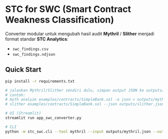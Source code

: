 # STC for SWC (Smart Contract Weakness Classification)

Converter modular untuk mengubah hasil audit **Mythril** / **Slither** menjadi format standar **STC Analytics**:

- `swc_findings.csv`
- `swc_findings.ndjson`

## Quick Start

```bash
pip install -r requirements.txt

# jalankan Mythril/Slither sendiri dulu, simpan output JSON ke outputs/
# contoh:
# myth analyze examples/contracts/SimpleBank.sol -o json > outputs/mythril.json
# slither examples/contracts/SimpleBank.sol --json outputs/slither.json

# UI (Streamlit)
streamlit run app_swc_converter.py

# CLI
python -m stc_swc.cli --tool mythril --input outputs/mythril.json --out-dir outputs
